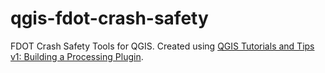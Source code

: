 # qgis-fdot-crash-safety
FDOT Crash Safety Tools for QGIS.  Created using [QGIS Tutorials and Tips v1: Building a Processing Plugin](https://www.qgistutorials.com/en/docs/3/processing_python_plugin.html).
